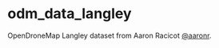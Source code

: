 # odm_data_langley
OpenDroneMap Langley dataset from Aaron Racicot [@aaronr](https://github.com/aaronr).
